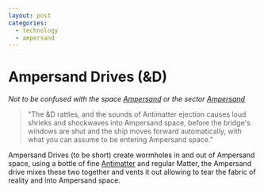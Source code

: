 ```yaml
---
layout: post
categories: 
  - technology
  - ampersand
---
```


# Ampersand Drives (&D)

*Not to be confused with the space [Ampersand](ampersand_space) or the sector [Ampersand](../sectors/ampersand)*

> "The &D rattles, and the sounds of Antimatter ejection causes loud shrieks and shockwaves into Ampersand space, before the bridge's windows are shut and the ship moves forward automatically, with what you can assume to be entering Ampersand space."

Ampersand Drives (to be short) create wormholes in and out of Ampersand space, using a bottle of fine [Antimatter](antimatter) and regular Matter, the Ampersand drive mixes these two together and vents it out allowing to tear the fabric of reality and into Ampersand space.
